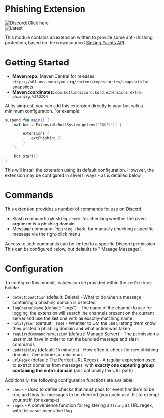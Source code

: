 # Phishing Extension

[![Discord: Click here](https://img.shields.io/static/v1?label=Discord&message=Click%20here&color=7289DA&style=for-the-badge&logo=discord)](https://discord.gg/ZKRetPNtvY) <br />
![Latest](https://img.shields.io/maven-metadata/v?label=Latest&metadataUrl=https%3A%2F%2Fs01.oss.sonatype.org%2Fservice%2Flocal%2Frepositories%2Fsnapshots%2Fcontent%2Fcom%2Fkotlindiscord%2Fkord%2Fextensions%2Fkord-extensions%2Fmaven-metadata.xml&style=for-the-badge)

This module contains an extension written to provide some anti-phishing protection, based on the
crowdsourced [Sinking Yachts API](https://phish.sinking.yachts/docs).

# Getting Started

* **Maven repo:** Maven Central for releases, `https://s01.oss.sonatype.org/content/repositories/snapshots` for
  snapshots
* **Maven coordinates:** `com.kotlindiscord.kord.extensions:extra-phishing:VERSION`

At its simplest, you can add this extension directly to your bot with a minimum configuration. For example:

```kotlin
suspend fun main() {
    val bot = ExtensibleBot(System.getenv("TOKEN")) {

        extensions {
            extPhishing {}
        }
    }

    bot.start()
}
```

This will install the extension using its default configuration. However, the extension may be configured in several
ways - as is detailed below.

# Commands

This extension provides a number of commands for use on Discord.

* Slash command: `/phishing-check`, for checking whether the given argument is a phishing domain
* Message command: `Phishing Check`, for manually checking a specific message via the right-click menu

Access to both commands can be limited to a specific Discord permission. This can be configured below, but defaults to "
Manage Messages".

# Configuration

To configure this module, values can be provided within the `extPhishing` builder.

* `detectionAction` (default: Delete) - What to do when a message containing a phishing domain is detected
* `logChannelName` (default: "logs") - The name of the channel to use for logging; the extension will search the
  channels present on the current server and use the last one with an exactly-matching name
* `notifyUser` (default: True) - Whether to DM the user, letting them know they posted a phishing domain and what action
  was taken
* `requiredCommandPermission` (default: Manage Server) - The permission a user must have in order to run the bundled
  message and slash commands
* `updateDelay` (default: 15 minutes) - How often to check for new phishing domains, five minutes at minimum
* `urlRegex` (default: [The Perfect URL Regex](https://urlregex.com/)) - A regular expression used to extract domains
  from messages, with **exactly one capturing group containing the entire domain** (and optionally the URL path)

Additionally, the following configuration functions are available:

* `check` - Used to define checks that must pass for event handlers to be run, and thus for messages to be checked (you
  could use this to exempt your staff, for example)
* `regex` - A convenience function for registering a `String` as URL regex, with the case-insensitive flag
